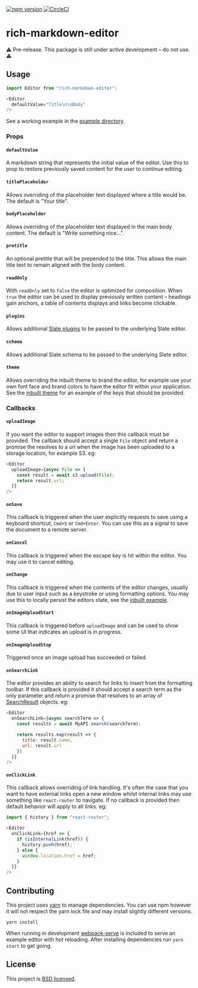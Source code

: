 [![npm version](https://badge.fury.io/js/rich-markdown-editor.svg)](https://badge.fury.io/js/rich-markdown-editor) [![CircleCI](https://circleci.com/gh/outline/rich-markdown-editor.svg?style=svg)](https://circleci.com/gh/outline/rich-markdown-editor)

# rich-markdown-editor

⚠️ Pre-release. This package is still under active development – do not use. ⚠️

## Usage

```javascript
import Editor from "rich-markdown-editor";

<Editor
  defaultValue="Title\n\nBody"
/>
```

See a working example in the [example directory](/example).


### Props

#### `defaultValue`

A markdown string that represents the initial value of the editor. Use this to prop to restore
previously saved content for the user to continue editing.

#### `titlePlaceholder`

Allows overriding of the placeholder text displayed where a title would be. The default is "Your title".

#### `bodyPlaceholder`

Allows overriding of the placeholder text displayed in the main body content. The default is "Write something nice…".

#### `pretitle`

An optional pretitle that will be prepended to the title. This allows the main title text to 
remain aligned with the body content.

#### `readOnly`

With `readOnly` set to `false` the editor is optimized for composition. When `true` the editor can be used to display previously written content – headings gain anchors, a table of contents displays and links become clickable.

#### `plugins`

Allows additional [Slate plugins](https://github.com/ianstormtaylor/slate/blob/master/docs/general/plugins.md) to be passed to the underlying Slate editor.

#### `schema`

Allows additional Slate schema to be passed to the underlying Slate editor.

#### `theme`

Allows overriding the inbuilt theme to brand the editor, for example use your own font face and brand colors to have the editor fit within your application. See the [inbuilt theme](/src/theme.js) for an example of the keys that should be provided.

### Callbacks

#### `uploadImage`

If you want the editor to support images then this callback must be provided. The callback should accept a single `File` object and return a promise the resolves to a url when the image has been uploaded to a storage location, for example S3. eg:

```javascript
<Editor
  uploadImage={async File => {
    const result = await s3.upload(File);
    return result.url;
  }}
/>
```

#### `onSave`

This callback is triggered when the user explicitly requests to save using a keyboard shortcut, `Cmd+S` or `Cmd+Enter`. You can use this as a signal to save the document to a remote server.

#### `onCancel`

This callback is triggered when the escape key is hit within the editor. You may use it to cancel editing.

#### `onChange`

This callback is triggered when the contents of the editor changes, usually due to user input such as a keystroke or using formatting options. You may use this to locally persist the editors state, see the [inbuilt example](/example/index.js).

#### `onImageUploadStart`

This callback is triggered before `uploadImage` and can be used to show some UI that indicates an upload is in progress.

#### `onImageUploadStop`

Triggered once an image upload has succeeded or failed.

#### `onSearchLink`

The editor provides an ability to search for links to insert from the formatting toolbar. If this callback is provided it should accept a search term as the only parameter and return a promise that resolves to an array of [SearchResult](/src/types.js) objects. eg:


```javascript
<Editor
  onSearchLink={async searchTerm => {
    const results = await MyAPI.search(searchTerm);

    return results.map(result => {
      title: result.name,
      url: result.url
    })
  }}
/>
```

#### `onClickLink`

This callback allows overriding of link handling. It's often the case that you want to have external links open a new window whilst internal links may use something like `react-router` to navigate. If no callback is provided then default behavior will apply to all links. eg:


```javascript
import { history } from "react-router";

<Editor
  onClickLink={href => {
    if (isInternalLink(href)) {
      history.push(href);
    } else {
      window.location.href = href;
    }
  }}
/>
```

## Contributing

This project uses [yarn](https://yarnpkg.com) to manage dependencies. You can use npm however it will not respect the yarn lock file and may install slightly different versions.

```
yarn install
```

When running in development [webpack-serve](https://github.com/webpack-contrib/webpack-serve) is included to serve an example editor with hot reloading. After installing dependencies run `yarn start` to get going.

## License

This project is [BSD licensed](/LICENSE).